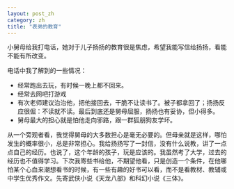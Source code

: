 ```yaml
---
layout: post_zh
category: zh
title: "表弟的教育"
---
```


小舅母给我打电话，她对于儿子扬扬的教育很是焦虑，希望我能写信给扬扬，看能不能有所改变。

电话中我了解到的一些情况：

* 经常跑出去玩，有时候一晚上都不回来。
* 经常去网吧打游戏
* 有次老师建议治治他，把他接回去，干脆不让读书了。被子都拿回了；扬扬反应很倔：不读就不读。最后到底还是舅母屈服，扬扬也有妥协，但小得多。
* 舅母最大的担心就是怕他走向邪路，跟一群狐朋狗友学坏。
	
从一个旁观者看，我觉得舅母的大多数担心是毫无必要的。但母亲就是这样，哪怕发生的概率很小，总是非常担心。我给扬扬写了一封信，没有什么说教，讲了一点点自己的经历。也说了，这个年龄的孩子，玩是应该的。我虽然考了大学，过去的经历也不值得学习。下次我寄些书给他，不期望他看，只是创造一个条件，在他哪怕某个心血来潮想看书的时候，有一些有趣的好书可以看，而不是看教材、教辅或中学生优秀作文。先寄武侠小说《天龙八部》和科幻小说《三体》。
